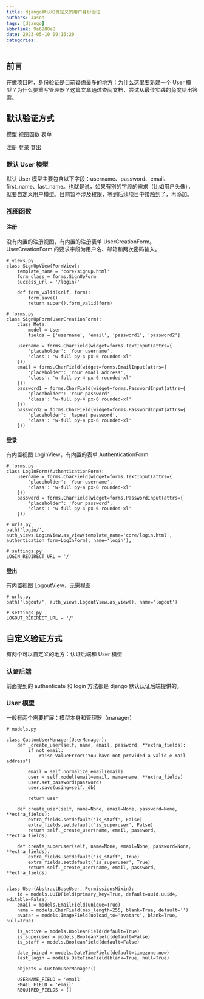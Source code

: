 ```yaml
---
title: django默认和自定义的用户身份验证
authors: Jason
tags: [django]
abbrlink: 9a6288e8
date: 2023-05-10 09:16:20
categories:
---
```


## 前言

在做项目时，身份验证是目前疑虑最多的地方：为什么这里要新建一个 User 模型？为什么要重写管理器？这篇文章通过查阅文档，尝试从最佳实践的角度给出答案。

## 默认验证方式

模型 视图函数 表单

注册 登录 登出

### 默认 User 模型

默认 User 模型主要包含以下字段：username、password、email、first_name、last_name。也就是说，如果有别的字段的需求（比如用户头像），就要自定义用户模型。目前暂不涉及权限，等到后续项目中接触到了，再添加。

### 视图函数

#### 注册

没有内置的注册视图，有内置的注册表单 UserCreationForm。UserCreationForm 的要求字段为用户名、邮箱和两次密码输入。

```
# views.py
class SignUpView(FormView):
    template_name = 'core/signup.html'
    form_class = forms.SignUpForm
    success_url = '/login/'

    def form_valid(self, form):
        form.save()
        return super().form_valid(form)

# forms.py
class SignUpForm(UserCreationForm):
    class Meta:
        model = User
        fields = ['username', 'email', 'password1', 'password2']

    username = forms.CharField(widget=forms.TextInput(attrs={
        'placeholder': 'Your username',
        'class': 'w-full py-4 px-6 rounded-xl'
    }))
    email = forms.CharField(widget=forms.EmailInput(attrs={
        'placeholder': 'Your email address',
        'class': 'w-full py-4 px-6 rounded-xl'
    }))
    password1 = forms.CharField(widget=forms.PasswordInput(attrs={
        'placeholder': 'Your password',
        'class': 'w-full py-4 px-6 rounded-xl'
    }))
    password2 = forms.CharField(widget=forms.PasswordInput(attrs={
        'placeholder': 'Repeat password',
        'class': 'w-full py-4 px-6 rounded-xl'
    }))
```

#### 登录

有内置视图 LoginView，有内置的表单 AuthenticationForm

```
# forms.py
class LogInForm(AuthenticationForm):
    username = forms.CharField(widget=forms.TextInput(attrs={
        'placeholder': 'Your username',
        'class': 'w-full py-4 px-6 rounded-xl'
    }))
    password = forms.CharField(widget=forms.PasswordInput(attrs={
        'placeholder': 'Your password',
        'class': 'w-full py-4 px-6 rounded-xl'
    }))

# urls.py
path('login/', auth_views.LoginView.as_view(template_name='core/login.html', authentication_form=LogInForm), name='login'),

# settings.py
LOGIN_REDIRECT_URL = '/'
```

#### 登出

有内置视图 LogoutView，无需视图

```
# urls.py
path('logout/', auth_views.LogoutView.as_view(), name='logout')

# settings.py
LOGOUT_REDIRECT_URL = '/'
```

## 自定义验证方式

有两个可以自定义的地方：认证后端和 User 模型

### 认证后端

前面提到的 authenticate 和 login 方法都是 django 默认认证后端提供的。

### User 模型

一般有两个需要扩展：模型本身和管理器（manager）

```
# models.py

class CustomUserManager(UserManager):
    def _create_user(self, name, email, password, **extra_fields):
        if not email:
            raise ValueError("You have not provided a valid e-mail address")

        email = self.normalize_email(email)
        user = self.model(email=email, name=name, **extra_fields)
        user.set_password(password)
        user.save(using=self._db)

        return user

    def create_user(self, name=None, email=None, password=None, **extra_fields):
        extra_fields.setdefault('is_staff', False)
        extra_fields.setdefault('is_superuser', False)
        return self._create_user(name, email, password, **extra_fields)

    def create_superuser(self, name=None, email=None, password=None, **extra_fields):
        extra_fields.setdefault('is_staff', True)
        extra_fields.setdefault('is_superuser', True)
        return self._create_user(name, email, password, **extra_fields)


class User(AbstractBaseUser, PermissionsMixin):
    id = models.UUIDField(primary_key=True, default=uuid.uuid4, editable=False)
    email = models.EmailField(unique=True)
    name = models.CharField(max_length=255, blank=True, default='')
    avatar = models.ImageField(upload_to='avatars', blank=True, null=True)

    is_active = models.BooleanField(default=True)
    is_superuser = models.BooleanField(default=False)
    is_staff = models.BooleanField(default=False)

    date_joined = models.DateTimeField(default=timezone.now)
    last_login = models.DateTimeField(blank=True, null=True)

    objects = CustomUserManager()

    USERNAME_FIELD = 'email'
    EMAIL_FIELD = 'email'
    REQUIRED_FIELDS = []
```
